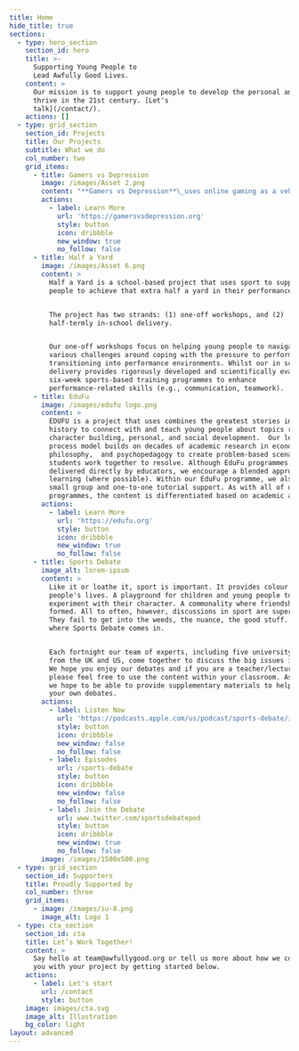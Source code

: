 ```yaml
---
title: Home
hide_title: true
sections:
  - type: hero_section
    section_id: hero
    title: >-
      Supporting Young People to
      Lead Awfully Good Lives.
    content: >
      Our mission is to support young people to develop the personal and social skills needed to
      thrive in the 21st century. [Let's
      talk](/contact/).
    actions: []
  - type: grid_section
    section_id: Projects
    title: Our Projects
    subtitle: What we do
    col_number: two
    grid_items:
      - title: Gamers vs Depression
        image: /images/Asset 2.png
        content: "**Gamers vs Depression**\_uses online gaming as a vehicle for developing depression literacy and better social connections in adolescent males. Gamers vs Depression is a Movember Funded Project.\n"
        actions:
          - label: Learn More
            url: 'https://gamersvsdepression.org'
            style: button
            icon: dribbble
            new_window: true
            no_follow: false
      - title: Half a Yard
        image: /images/Asset 6.png
        content: >
          Half a Yard is a school-based project that uses sport to support young
          people to achieve that extra half a yard in their performance.


          The project has two strands: (1) one-off workshops, and (2)
          half-termly in-school delivery.


          Our one-off workshops focus on helping young people to navigate the
          various challenges around coping with the pressure to perform and
          transitioning into performance environments. Whilst our in school
          delivery provides rigorously developed and scientifically evaluated
          six-week sports-based training programmes to enhance
          performance-related skills (e.g., communication, teamwork).
      - title: EduFu
        image: /images/edufu logo.png
        content: >
          EDUFU is a project that uses combines the greatest stories in sporting
          history to connect with and teach young people about topics related to
          character building, personal, and social development.  Our learning
          process model builds on decades of academic research in economics,
          philosophy,  and psychopedagogy to create problem-based scenarios that
          students work together to resolve. Although EduFu programmes can be
          delivered directly by educators, we encourage a blended approach to
          learning (where possible). Within our EduFu programme, we also offer
          small group and one-to-one tutorial support. As with all of our
          programmes, the content is differentiated based on academic ability.
        actions:
          - label: Learn More
            url: 'https://edufu.org'
            style: button
            icon: dribbble
            new_window: true
            no_follow: false
      - title: Sports Debate
        image_alt: lorem-ipsum
        content: >
          Like it or loathe it, sport is important. It provides colour to
          people's lives. A playground for children and young people to
          experiment with their character. A commonality where friendships are
          formed. All to often, however, discussions in sport are superficial.
          They fail to get into the weeds, the nuance, the good stuff. This is
          where Sports Debate comes in.


          Each fortnight our team of experts, including five university lectures
          from the UK and US, come together to discuss the big issues in sport.
          We hope you enjoy our debates and if you are a teacher/lecturer,
          please feel free to use the content within your classroom. As we grow,
          we hope to be able to provide supplementary materials to help you hold
          your own debates.
        actions:
          - label: Listen Now
            url: 'https://podcasts.apple.com/us/podcast/sports-debate/id1569350911'
            style: button
            icon: dribbble
            new_window: false
            no_follow: false
          - label: Episodes
            url: /sports-debate
            style: button
            icon: dribbble
            new_window: false
            no_follow: false
          - label: Join the Debate
            url: www.twitter.com/sportsdebatepod
            style: button
            icon: dribbble
            new_window: true
            no_follow: false
        image: /images/1500x500.png
  - type: grid_section
    section_id: Supporters
    title: Proudly Supported by
    col_number: three
    grid_items:
      - image: /images/iu-8.png
        image_alt: Logo 1
  - type: cta_section
    section_id: cta
    title: Let’s Work Together!
    content: >
      Say hello at team@awfullygood.org or tell us more about how we could help
      you with your project by getting started below.
    actions:
      - label: Let's start
        url: /contact
        style: button
    image: images/cta.svg
    image_alt: Illustration
    bg_color: light
layout: advanced
---
```

